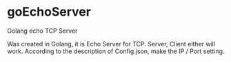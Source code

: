 goEchoServer
============

Golang echo TCP Server


Was created in Golang, it is Echo Server for TCP. 
Server, Client either will work. 
According to the description of Config.json, make the IP / Port setting.
